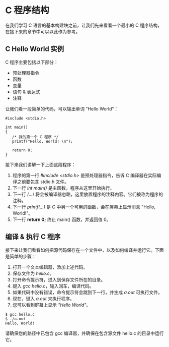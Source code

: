 
# C 程序结构

在我们学习 C 语言的基本构建块之前，让我们先来看看一个最小的 C 程序结构，在接下来的章节中可以以此作为参考。

## C Hello World 实例

C 程序主要包括以下部分：

*   预处理器指令
*   函数
*   变量
*   语句 & 表达式
*   注释

让我们看一段简单的代码，可以输出单词 "Hello World"：

```
#include <stdio.h>

int main()
{
   /* 我的第一个 C 程序 */
   printf("Hello, World! \n");

   return 0;
}

```

接下来我们讲解一下上面这段程序：

1.  程序的第一行 _#include &lt;stdio.h&gt;_ 是预处理器指令，告诉 C 编译器在实际编译之前要包含 stdio.h 文件。
2.  下一行 _int main()_ 是主函数，程序从这里开始执行。
3.  下一行 /*...*/ 将会被编译器忽略，这里放置程序的注释内容。它们被称为程序的注释。
4.  下一行 _printf(...)_ 是 C 中另一个可用的函数，会在屏幕上显示消息 "Hello, World!"。
5.  下一行 **return 0;** 终止 main() 函数，并返回值 0。

## 编译 & 执行 C 程序

接下来让我们看看如何把源代码保存在一个文件中，以及如何编译并运行它。下面是简单的步骤：

1.  打开一个文本编辑器，添加上述代码。
2.  保存文件为 _hello.c_。
3.  打开命令提示符，进入到保存文件所在的目录。
4.  键入 _gcc hello.c_，输入回车，编译代码。
5.  如果代码中没有错误，命令提示符会跳到下一行，并生成 _a.out_ 可执行文件。
6.  现在，键入 _a.out_ 来执行程序。
7.  您可以看到屏幕上显示 _"Hello World"_。

```
$ gcc hello.c
$ ./a.out
Hello, World!

```

请确保您的路径中已包含 gcc 编译器，并确保在包含源文件 hello.c 的目录中运行它。

